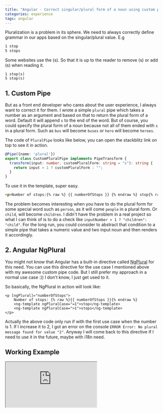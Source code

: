 ```yaml
---
title: "Angular - Correct singular/plural form of a noun using custom pipe or NgPlural"
categories: experience
tags: angular
---
```


Pluralization is a problem in its sphere. We need to always correctly define grammar in our apps based on the singular/plural value. E.g

```html
1 stop
5 stops
```

Some websites use the (s). So that it is up to the reader to remove (s) or add (s) when reading it.

```
1 stop(s)
5 stop(s)
```

## 1. Custom Pipe

But as a front end developer who cares about the user experience, I always want to correct it for them. I wrote a simple `plural` pipe which takes a number as an argument and based on that to return the plural form of a word. Default it will append `s` to the end of the word. But of course, you could specify the plural form of a noun because not all of them ended with `s` in a plural form. Such as `bus` will become `buses` or `hero` will become `heroes`.

The code of `PluralPipe` looks like below, you can open the stackblitz link on top to see it in action.

```typescript
@Pipe({name: 'plural'})
export class CustomPluralPipe implements PipeTransform {
  transform(input: number, customPluralForm: string = "s"): string {
    return input > 1 ? customPluralForm : "";
  }
}
```

To use it in the template, super easy.

```html
<p>Number of stops:{% raw %} {{ numberOfStops }} {% endraw %} stop{% raw %} {{ numberOfStops | plural}} {% endraw %}</p>
```

The problem becomes interesting when you have to do the plural form for some special word such as `person`, as it will come `people` in a plural form. Or `child`, will become `children`. I didn't have the problem in a real project so what I can think of is to do a check like `inputNumber > 1 ? "children": "child"`. For the long run, you could consider to abstract that condition to a simple pipe that takes a numeric value and two input noun and then renders it accordingly.


## 2. Angular NgPlural

You might not know that Angular has a built-in directive called [NgPlural](https://angular.io/api/common/NgPlural) for this need. You can use this directive for the use case I mentioned above with my awesome custom pipe code. But I still prefer my approach in a normal use case :)) I don't know, I just get used to it.

So basically, the NgPlural in action will look like:

```
<p [ngPlural]="numberOfStops">
    Number of stops: {% raw %}{{ numberOfStops }}{% endraw %}
    <ng-template ngPluralCase="=1">stop</ng-template>
    <ng-template ngPluralCase=">1">stops</ng-template>
</p>
```
Actually the above code only run if with the first use case when the number is 1. If I increase it to 2, I got an error on the console `ERROR Error: No plural message found for value "2"`. Anyway I will come back to this directive If I need to use it in the future, maybe with i18n need.

## Working Example

<iframe class="iframe-full-w" src="https://angular-singular-plural-form.stackblitz.io?embed=1&file=src/app/app.component.ts"></iframe>
<br/>
